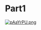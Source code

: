 # Part1  
[![pAaYrPU.png](https://s21.ax1x.com/2024/10/20/pAaYrPU.png)](https://imgse.com/i/pAaYrPU)
